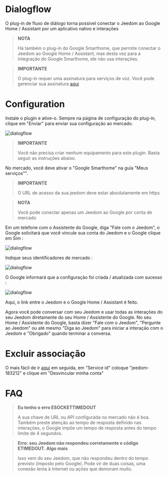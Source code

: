 # Dialogflow

O plug-in de fluxo de diálogo torna possível conectar o Jeedom ao Google Home / Assistant por um aplicativo nativo e interações

> **NOTA**
>
> Há também o plug-in do Google Smarthome, que permite conectar o Jeedom ao Google Home / Assistant, mas desta vez para a integração do Google Smarthome, ele não usa interações.

> **IMPORTANTE**
>
> O plug-in requer uma assinatura para serviços de voz. Você pode gerenciar sua assinatura [aqui](https://market.jeedom.com/index.php?v=d&p=profils#services)

# Configuration

Instale o plugin e ative-o. Sempre na página de configuração do plug-in, clique em "Enviar" para enviar sua configuração ao mercado.

![dialogflow](../images/dialogflow1.png)

> **IMPORTANTE**
>
> Você não precisa criar nenhum equipamento para este plugin. Basta seguir as instruções abaixo.

No mercado, você deve ativar o "Google Smarthome" na guia "Meus serviços"".

> **IMPORTANTE**
>
> O URL de acesso da sua jeedom deve estar absolutamente em https

> **NOTA**
>
> Você pode conectar apenas um Jeedom ao Google por conta de mercado

Em um telefone com o Assistente do Google, diga "Fale com o Jeedom", o Google solicitará que você vincule sua conta do Jeedom e o Google clique em Sim :

![dialogflow](../images/dialogflow2.png)

Indique seus identificadores de mercado :

![dialogflow](../images/dialogflow3.png)

O Google informará que a configuração foi criada / atualizada com sucesso :

![dialogflow](../images/dialogflow4.png)

Aqui, o link entre o Jeedom e o Google Home / Assistant é feito.

Agora você pode conversar com seu Jeedom e usar todas as interações do seu Jeedom diretamente do seu Home / Assistente do Google.
No seu Home / Assistente do Google, basta dizer "Fale com o Jeedom", "Pergunte ao Jeedom" ou até mesmo "Diga ao Jeedom" para iniciar a interação com o Jeedom e "Obrigado" quando terminar a conversa.

# Excluir associação

O mais fácil de ir [aqui](https://gala-demo.appspot.com) em seguida, em "Service id" coloque "jeedom-183212" e clique em "Desvincular minha conta"

# FAQ

>**Eu tenho o erro ESOCKETTIMEDOUT**
>
>A sua chave de URL ou API configurada no mercado não é boa. Também preste atenção ao tempo de resposta definido nas interações, o Google impõe um tempo de resposta antes do tempo limite de 4 segundos.

>**Erro: seu Jeedom não respondeu corretamente o código ETIMEDOUT. Algo mais**
>
>Isso vem do seu Jeedom, que não respondeu dentro do tempo previsto (imposto pelo Google). Pode vir de duas coisas, uma conexão lenta à Internet ou ações que demoram muito.
